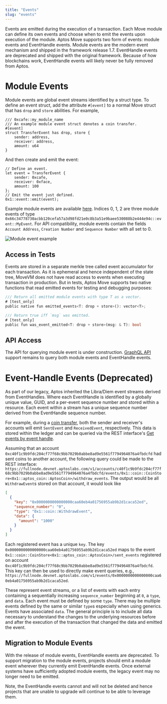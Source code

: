 ```yaml
---
title: "Events"
slug: "events"
---
```


Events are emitted during the execution of a transaction. Each Move module can define its own events and choose when to emit the events upon execution of the module. Aptos Move supports two form of events: module events and EventHandle events. Module events are the modern event mechanism and shipped in the framework release 1.7. EventHandle events are deprecated and shipped with the original framework. Because of how blockchains work, EventHandle events will likely never be fully removed from Aptos.

# Module Events

Module events are global event streams identified by a struct type. To define an event struct, add the attribute `#[event]` to a normal Move struct that has `drop` and `store` abilities. For example,

```
/// 0xcafe::my_module_name
/// An example module event struct denotes a coin transfer.
#[event]
struct TransferEvent has drop, store {
    sender: address,
    receiver: address,
    amount: u64
}
```

And then create and emit the event:

```
// Define an event.
let event = TransferEvent {
    sender: 0xcafe,
    receiver: 0xface,
    amount: 100
};
// Emit the event just defined.
0x1::event::emit(event);
```

Example module events are available [here](https://explorer.aptoslabs.com/txn/682252266/events?network=testnet). Indices 0, 1, 2 are three module events of
type `0x66c34778730acbb120cefa57a3d98fd21e0c8b3a51e9baee530088b2e444e94c::event::MyEvent`. For API compatibility, module events contain the fields `Account Address`, `Creation Number` and `Sequence Number` with all set to 0.

![Module event example](../../static/img/module-event.png "Module event example")

## Access in Tests

Events are stored in a separate merkle tree called event accumulator for each transaction. As it is ephemeral and hence independent of the state tree, MoveVM does not have read access to events when executing transaction in production. But in tests, Aptos Move supports two native functions that read emitted events for testing and debugging purposes:

```rust
/// Return all emitted module events with type T as a vector.
# [test_only]
public native fun emitted_events<T: drop + store>(): vector<T>;

/// Return true iff `msg` was emitted.
# [test_only]
public fun was_event_emitted<T: drop + store>(msg: & T): bool
```

## API Access

The API for querying module event is under construction. [GraphQL API](https://aptos.dev/guides/system-integrators-guide/#production-network-access) support remains to query both module events and EventHandle events.

# Event-Handle Events (Deprecated)

As part of our legacy, Aptos inherited the Libra/Diem event streams derived from EventHandles. Where each EventHandle is identified by a globally unique value, GUID, and a per-event sequence number and stored within a resource. Each event within a stream has a unique sequence number derived from the EventHandle sequence number.

For example, during a [coin transfer](../tutorials/first-transaction.md), both the sender and receiver's accounts will emit `SentEvent` and `ReceivedEvent`, respectively. This data is stored within the ledger and can be queried via the REST interface's [Get events by event handle](https://fullnode.devnet.aptoslabs.com/v1/spec#/operations/get_events_by_event_handle).

Assuming that an account `0xc40f1c9b9fdc204cf77f68c9bb7029b0abbe8ad9e5561f7794964076a4fbdcfd` had sent coins to another account, the following query could be made to the REST interface: `https://fullnode.devnet.aptoslabs.com/v1/accounts/c40f1c9b9fdc204cf77f68c9bb7029b0abbe8ad9e5561f7794964076a4fbdcfd/events/0x1::coin::CoinStore<0x1::aptos_coin::AptosCoin>/withdraw_events`.  The output would be all `WithdrawEvent`s stored on that account, it would look like

```json
[
  {
    "key": "0x0000000000000000caa60eb4a01756955ab9b2d1caca52ed",
    "sequence_number": "0",
    "type": "0x1::coin::WithdrawEvent",
    "data": {
      "amount": "1000"
    }
  }
]
```

Each registered event has a unique `key`. The key `0x0000000000000000caa60eb4a01756955ab9b2d1caca52ed` maps to the event `0x1::coin::CoinStore<0x1::aptos_coin::AptosCoin>/sent_events` registered on account `0xc40f1c9b9fdc204cf77f68c9bb7029b0abbe8ad9e5561f7794964076a4fbdcfd`. This key can then be used to directly make event queries, e.g., `https://fullnode.devnet.aptoslabs.com/v1/events/0x0000000000000000caa60eb4a01756955ab9b2d1caca52ed`.

These represent event streams, or a list of events with each entry containing a sequentially increasing `sequence_number` beginning at `0`, a `type`, and `data`. Each event must be defined by some `type`. There may be multiple events defined by the same or similar `type`s especially when using generics. Events have associated `data`. The general principle is to include all data necessary to understand the changes to the underlying resources before and after the execution of the transaction that changed the data and emitted the event.

[coin_transfer]: https://github.com/aptos-labs/aptos-core/blob/bdd0a7fe82cd6aab4b47250e5eb6298986777cf7/aptos-move/framework/aptos-framework/sources/coin.move#L412

[get_events]: https://fullnode.devnet.aptoslabs.com/v1/spec#/operations/get_events_by_event_handle

## Migration to Module Events

With the release of module events, EventHandle events are deprecated. To support migration to the module events, projects should emit a module event wherever they currently emit EventHandle events. Once external systems have sufficiently adopted module events, the legacy event may no longer need to be emitted.

Note, the EventHandle events cannot and will not be deleted and hence projects that are unable to upgrade will continue to be able to leverage them.
